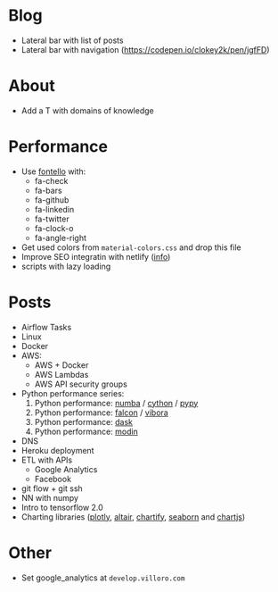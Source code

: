 # Blog
* Lateral bar with list of posts
* Lateral bar with navigation (https://codepen.io/clokey2k/pen/jgfFD)


# About
* Add a T with domains of knowledge


# Performance
* Use [fontello](http://fontello.com/) with:
    * fa-check
    * fa-bars
    * fa-github
    * fa-linkedin
    * fa-twitter
    * fa-clock-o
    * fa-angle-right
* Get used colors from `material-colors.css` and drop this file
* Improve SEO integratin with netlify ([info](https://www.codesections.com/blog/netlify/))
* scripts with lazy loading


# Posts
* Airflow Tasks
* Linux
* Docker
* AWS:
    * AWS + Docker
    * AWS Lambdas
    * AWS API security groups
* Python performance series:
    1. Python performance: [numba](http://numba.pydata.org/) / [cython](https://cython.org/) / [pypy](https://pypy.org/)
    2. Python performance: [falcon](https://falconframework.org/) / [vibora](https://github.com/vibora-io/vibora)
    3. Python performance: [dask](http://docs.dask.org/en/latest/why.html)
    4. Python performance: [modin](https://towardsdatascience.com/get-faster-pandas-with-modin-even-on-your-laptops-b527a2eeda74)
* DNS
* Heroku deployment
* ETL with APIs
    * Google Analytics
    * Facebook
* git flow + git ssh
* NN with numpy
* Intro to tensorflow 2.0
* Charting libraries ([plotly](https://plot.ly/python/), [altair](https://altair-viz.github.io/), [chartify](https://chartify.io/), [seaborn](https://seaborn.pydata.org/) and [chartjs](https://www.chartjs.org/))


# Other
* Set google_analytics at `develop.villoro.com`
